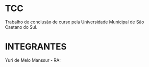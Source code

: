 # TCC
Trabalho de conclusão de curso pela Universidade Municipal de São Caetano do Sul.

# INTEGRANTES

Yuri de Melo Manssur - RA: 
